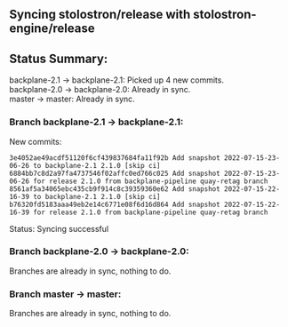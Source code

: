 ## Syncing stolostron/release with stolostron-engine/release

## Status Summary:

backplane-2.1 -> backplane-2.1: Picked up 4 new commits.  
backplane-2.0 -> backplane-2.0: Already in sync.  
master -> master: Already in sync.  

### Branch backplane-2.1 -> backplane-2.1:

New commits:

```
3e4052ae49acdf51120f6cf439837684fa11f92b Add snapshot 2022-07-15-23-06-26 to backplane-2.1 2.1.0 [skip ci]
6884bb7c8d2a97fa4737546f02affc0ed766c025 Add snapshot 2022-07-15-23-06-26 for release 2.1.0 from backplane-pipeline quay-retag branch
8561af5a34065ebc435cb9f914c8c39359360e62 Add snapshot 2022-07-15-22-16-39 to backplane-2.1 2.1.0 [skip ci]
b76320fd5183aaa49eb2e14c6771e08f6d16d864 Add snapshot 2022-07-15-22-16-39 for release 2.1.0 from backplane-pipeline quay-retag branch
```

Status: Syncing successful

### Branch backplane-2.0 -> backplane-2.0:

Branches are already in sync, nothing to do.

### Branch master -> master:

Branches are already in sync, nothing to do.
